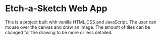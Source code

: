 # Etch-a-Sketch Web App
This is a project built with vanilla HTML,CSS and JavaScript. The user can mouse over the canvas and draw an image. The amount of tiles can be changed for the drawing to be more or less detailed.
